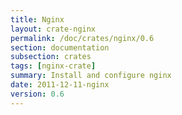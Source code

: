 ```yaml
---
title: Nginx
layout: crate-nginx
permalink: /doc/crates/nginx/0.6
section: documentation
subsection: crates
tags: [nginx-crate]
summary: Install and configure nginx
date: 2011-12-11-nginx
version: 0.6
---
```

